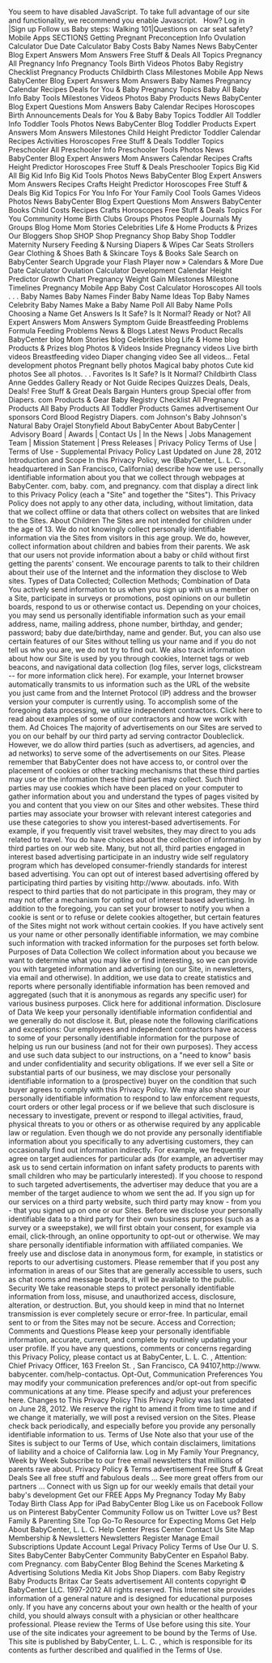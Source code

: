 You seem to have disabled JavaScript. To take full advantage of our site and functionality, we recommend you enable Javascript.   How? Log in |Sign up Follow us Baby steps: Walking 101|Questions on car seat safety? Mobile Apps SECTIONS Getting Pregnant Preconception Info Ovulation Calculator Due Date Calculator Baby Costs Baby Names News BabyCenter Blog Expert Answers Mom Answers Free Stuff & Deals All Topics Pregnancy All Pregnancy Info Pregnancy Tools Birth Videos Photos Baby Registry Checklist Pregnancy Products Childbirth Class Milestones Mobile App News BabyCenter Blog Expert Answers Mom Answers Baby Names Pregnancy Calendar Recipes Deals for You & Baby Pregnancy Topics Baby All Baby Info Baby Tools Milestones Videos Photos Baby Products News BabyCenter Blog Expert Questions Mom Answers Baby Calendar Recipes Horoscopes Birth Announcements Deals for You & Baby Baby Topics Toddler All Toddler Info Toddler Tools Photos News BabyCenter Blog Toddler Products Expert Answers Mom Answers Milestones Child Height Predictor Toddler Calendar Recipes Activities Horoscopes Free Stuff & Deals Toddler Topics Preschooler All Preschooler Info Preschooler Tools Photos News BabyCenter Blog Expert Answers Mom Answers Calendar Recipes Crafts Height Predictor Horoscopes Free Stuff & Deals Preschooler Topics Big Kid All Big Kid Info Big Kid Tools Photos News BabyCenter Blog Expert Answers Mom Answers Recipes Crafts Height Predictor Horoscopes Free Stuff & Deals Big Kid Topics For You Info For Your Family Cool Tools Games Videos Photos News BabyCenter Blog Expert Questions Mom Answers BabyCenter Books Child Costs Recipes Crafts Horoscopes Free Stuff & Deals Topics For You Community Home Birth Clubs Groups Photos People Journals My Groups Blog Home Mom Stories Celebrities Life & Home Products & Prizes Our Bloggers Shop SHOP Shop Pregnancy Shop Baby Shop Toddler Maternity Nursery Feeding & Nursing Diapers & Wipes Car Seats Strollers Gear Clothing & Shoes Bath & Skincare Toys & Books Sale Search on BabyCenter Search Upgrade your Flash Player now » Calendars & More Due Date Calculator Ovulation Calculator Development Calendar Height Predictor Growth Chart Pregnancy Weight Gain Milestones Milestone Timelines Pregnancy Mobile App Baby Cost Calculator Horoscopes All tools . . . Baby Names Baby Names Finder Baby Name Ideas Top Baby Names Celebrity Baby Names Make a Baby Name Poll All Baby Name Polls Choosing a Name Get Answers Is It Safe? Is It Normal? Ready or Not? All Expert Answers Mom Answers Symptom Guide Breastfeeding Problems Formula Feeding Problems News & Blogs Latest News Product Recalls BabyCenter blog Mom Stories blog Celebrities blog Life & Home blog Products & Prizes blog Photos & Videos Inside Pregnancy videos Live birth videos Breastfeeding video Diaper changing video See all videos… Fetal development photos Pregnant belly photos Magical baby photos Cute kid photos See all photos. . . Favorites Is It Safe? Is It Normal? Childbirth Class Anne Geddes Gallery Ready or Not Guide Recipes Quizzes Deals, Deals, Deals! Free Stuff & Great Deals Bargain Hunters group Special offer from Diapers. com Products & Gear Baby Registry Checklist All Pregnancy Products All Baby Products All Toddler Products Games advertisement Our sponsors Cord Blood Registry Diapers. com Johnson's Baby Johnson's Natural Baby Orajel Stonyfield About BabyCenter About BabyCenter | Advisory Board | Awards | Contact Us | In the News | Jobs Management Team | Mission Statement | Press Releases | Privacy Policy Terms of Use | Terms of Use - Supplemental Privacy Policy Last Updated on June 28, 2012 Introduction and Scope In this Privacy Policy, we (BabyCenter, L. L. C. , headquartered in San Francisco, California) describe how we use personally identifiable information about you that we collect through webpages at BabyCenter. com, baby. com, and pregnancy. com that display a direct link to this Privacy Policy (each a "Site" and together the "Sites"). This Privacy Policy does not apply to any other data, including, without limitation, data that we collect offline or data that others collect on websites that are linked to the Sites. About Children The Sites are not intended for children under the age of 13. We do not knowingly collect personally identifiable information via the Sites from visitors in this age group. We do, however, collect information about children and babies from their parents. We ask that our users not provide information about a baby or child without first getting the parents' consent. We encourage parents to talk to their children about their use of the Internet and the information they disclose to Web sites. Types of Data Collected; Collection Methods; Combination of Data You actively send information to us when you sign up with us a member on a Site, participate in surveys or promotions, post opinions on our bulletin boards, respond to us or otherwise contact us. Depending on your choices, you may send us personally identifiable information such as your email address, name, mailing address, phone number, birthday, and gender; password; baby due date/birthday, name and gender. But, you can also use certain features of our Sites without telling us your name and if you do not tell us who you are, we do not try to find out. We also track information about how our Site is used by you through cookies, Internet tags or web beacons, and navigational data collection (log files, server logs, clickstream -- for more information click here). For example, your Internet browser automatically transmits to us information such as the URL of the website you just came from and the Internet Protocol (IP) address and the browser version your computer is currently using. To accomplish some of the foregoing data processing, we utilize independent contractors. Click here to read about examples of some of our contractors and how we work with them. Ad Choices The majority of advertisements on our Sites are served to you on our behalf by our third party ad serving contractor Doubleclick. However, we do allow third parties (such as advertisers, ad agencies, and ad networks) to serve some of the advertisements on our Sites. Please remember that BabyCenter does not have access to, or control over the placement of cookies or other tracking mechanisms that these third parties may use or the information these third parties may collect. Such third parties may use cookies which have been placed on your computer to gather information about you and understand the types of pages visited by you and content that you view on our Sites and other websites. These third parties may associate your browser with relevant interest categories and use these categories to show you interest-based advertisements. For example, if you frequently visit travel websites, they may direct to you ads related to travel. You do have choices about the collection of information by third parties on our web site. Many, but not all, third parties engaged in interest based advertising participate in an industry wide self regulatory program which has developed consumer-friendly standards for interest based advertising. You can opt out of interest based advertising offered by participating third parties by visiting http://www. aboutads. info. With respect to third parties that do not participate in this program, they may or may not offer a mechanism for opting out of interest based advertising. In addition to the foregoing, you can set your browser to notify you when a cookie is sent or to refuse or delete cookies altogether, but certain features of the Sites might not work without certain cookies. If you have actively sent us your name or other personally identifiable information, we may combine such information with tracked information for the purposes set forth below. Purposes of Data Collection We collect information about you because we want to determine what you may like or find interesting, so we can provide you with targeted information and advertising (on our Site, in newsletters, via email and otherwise). In addition, we use data to create statistics and reports where personally identifiable information has been removed and aggregated (such that it is anonymous as regards any specific user) for various business purposes. Click here for additional information. Disclosure of Data We keep your personally identifiable information confidential and we generally do not disclose it. But, please note the following clarifications and exceptions: Our employees and independent contractors have access to some of your personally identifiable information for the purpose of helping us run our business (and not for their own purposes). They access and use such data subject to our instructions, on a "need to know" basis and under confidentiality and security obligations. If we ever sell a Site or substantial parts of our business, we may disclose your personally identifiable information to a (prospective) buyer on the condition that such buyer agrees to comply with this Privacy Policy. We may also share your personally identifiable information to respond to law enforcement requests, court orders or other legal process or if we believe that such disclosure is necessary to investigate, prevent or respond to illegal activities, fraud, physical threats to you or others or as otherwise required by any applicable law or regulation. Even though we do not provide any personally identifiable information about you specifically to any advertising customers, they can occasionally find out information indirectly. For example, we frequently agree on target audiences for particular ads (for example, an advertiser may ask us to send certain information on infant safety products to parents with small children who may be particularly interested). If you choose to respond to such targeted advertisements, the advertiser may deduce that you are a member of the target audience to whom we sent the ad. If you sign up for our services on a third party website, such third party may know - from you - that you signed up on one or our Sites. Before we disclose your personally identifiable data to a third party for their own business purposes (such as a survey or a sweepstake), we will first obtain your consent, for example via email, click-through, an online opportunity to opt-out or otherwise. We may share personally identifiable information with affiliated companies. We freely use and disclose data in anonymous form, for example, in statistics or reports to our advertising customers. Please remember that if you post any information in areas of our Sites that are generally accessible to users, such as chat rooms and message boards, it will be available to the public. Security We take reasonable steps to protect personally identifiable information from loss, misuse, and unauthorized access, disclosure, alteration, or destruction. But, you should keep in mind that no Internet transmission is ever completely secure or error-free. In particular, email sent to or from the Sites may not be secure. Access and Correction; Comments and Questions Please keep your personally identifiable information, accurate, current, and complete by routinely updating your user profile. If you have any questions, comments or concerns regarding this Privacy Policy, please contact us at BabyCenter, L. L. C. , Attention: Chief Privacy Officer, 163 Freelon St. , San Francisco, CA 94107,http://www. babycenter. com/help-contactus. Opt-Out, Communication Preferences You may modify your communication preferences and/or opt-out from specific communications at any time. Please specify and adjust your preferences here. Changes to This Privacy Policy This Privacy Policy was last updated on June 28, 2012. We reserve the right to amend it from time to time and if we change it materially, we will post a revised version on the Sites. Please check back periodically, and especially before you provide any personally identifiable information to us. Terms of Use Note also that your use of the Sites is subject to our Terms of Use, which contain disclaimers, limitations of liability and a choice of California law. Log in My Family Your Pregnancy, Week by Week Subscribe to our free email newsletters that millions of parents rave about. Privacy Policy & Terms advertisement Free Stuff & Great Deals See all free stuff and fabulous deals … See more great offers from our partners … Connect with us Sign up for our weekly emails that detail your baby's development Get our FREE Apps My Pregnancy Today My Baby Today Birth Class App for iPad BabyCenter Blog Like us on Facebook Follow us on Pinterest BabyCenter Community Follow us on Twitter Love us? Best Family & Parenting Site Top Go-To Resource for Expecting Moms Get Help About BabyCenter, L. L. C. Help Center Press Center Contact Us Site Map Membership & Newsletters Newsletters Register Manage Email Subscriptions Update Account Legal Privacy Policy Terms of Use Our U. S. Sites BabyCenter BabyCenter Community BabyCenter en Español Baby. com Pregnancy. com BabyCenter Blog Behind the Scenes Marketing & Advertising Solutions Media Kit Jobs Shop Diapers. com Baby Registry Baby Products Britax Car Seats advertisement All contents copyright © BabyCenter LLC. 1997-2012 All rights reserved. This Internet site provides information of a general nature and is designed for educational purposes only. If you have any concerns about your own health or the health of your child, you should always consult with a physician or other healthcare professional. Please review the Terms of Use before using this site. Your use of the site indicates your agreement to be bound by the Terms of Use. This site is published by BabyCenter, L. L. C. , which is responsible for its contents as further described and qualified in the Terms of Use.